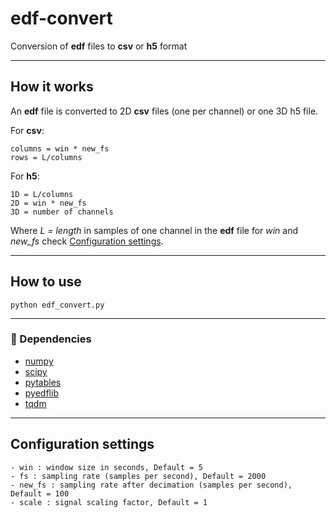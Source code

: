 # edf-convert
Conversion of **edf** files to **csv** or **h5** format

---
## How it works
An **edf** file is converted to 2D **csv** files (one per channel) or one 3D h5 file.

For **csv**:

    columns = win * new_fs
    rows = L/columns
        
For **h5**:

    1D = L/columns
    2D = win * new_fs
    3D = number of channels
    
Where *L = length* in samples of one channel in the **edf**  file
for *win* and *new_fs* check [Configuration settings](#configuration-settings).
        
---
## How to use
    python edf_convert.py
    
---
### :snake: Dependencies

- [numpy](https://numpy.org/)
- [scipy](https://www.scipy.org/)
- [pytables](https://www.pytables.org/)
- [pyedflib](https://pyedflib.readthedocs.io/en/latest/)
- [tqdm](https://github.com/tqdm/tqdm)

---
## Configuration settings

    - win : window size in seconds, Default = 5
    - fs : sampling rate (samples per second), Default = 2000
    - new_fs : sampling rate after decimation (samples per second), Default = 100
    - scale : signal scaling factor, Default = 1

